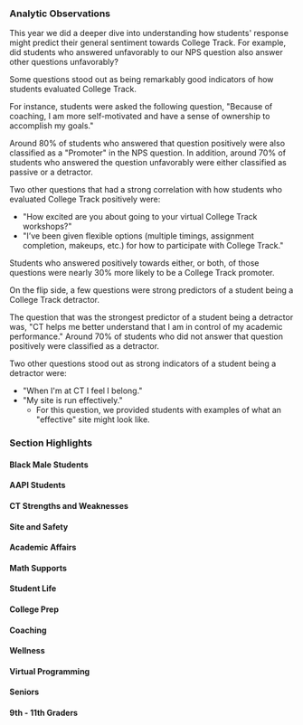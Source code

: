 ### Analytic Observations
This year we did a deeper dive into understanding how students' response might predict their general sentiment towards College Track. For example, did students who answered unfavorably to our NPS question also answer other questions unfavorably? 


Some questions stood out as being remarkably good indicators of how students evaluated College Track. 

For instance, students were asked the following question, "Because of coaching, I am more self-motivated and have a sense of ownership to accomplish my goals." 

Around 80% of students who answered that question positively were also classified as a "Promoter" in the NPS question.  In addition, around 70% of students who answered the question unfavorably were either classified as passive or a detractor.


Two other questions that had a strong correlation with how students who evaluated College Track positively were:
- "How excited are you about going to your virtual College Track workshops?"
- "I’ve been given flexible options (multiple timings, assignment completion, makeups, etc.) for how to participate with College Track."

Students who answered positively towards either, or both, of those questions were nearly 30% more likely to be a College Track promoter. 

On the flip side, a few questions were strong predictors of a student being a College Track detractor.

The question that was the strongest predictor of a student being a detractor was, "CT helps me better understand that I am in control of my academic performance." Around 70% of students who did not answer that question positively were classified as a detractor. 

Two other questions stood out as strong indicators of a student being a detractor were:

-  "When I'm at CT I feel I belong."
- "My site is run effectively." 
    - For this question, we provided students with examples of what an "effective" site might look like.







### Section Highlights

#### Black Male Students

#### AAPI Students

#### CT Strengths and Weaknesses

#### Site and Safety

#### Academic Affairs

#### Math Supports

#### Student Life

#### College Prep

#### Coaching 

#### Wellness

#### Virtual Programming

#### Seniors

#### 9th - 11th Graders
